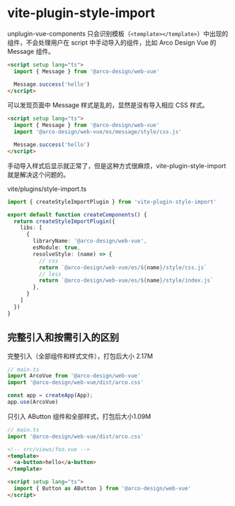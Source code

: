 # vite-plugin-style-import

unplugin-vue-components 只会识别模板（`<template></template>`）中出现的组件，不会处理用户在 script 中手动导入的组件，比如 Arco Design Vue 的 Message 组件。

```html
<script setup lang="ts">
  import { Message } from '@arco-design/web-vue'

  Message.success('hello')
</script>
```

可以发现页面中 Message 样式是乱的，显然是没有导入相应 CSS 样式。

```html
<script setup lang="ts">
  import { Message } from '@arco-design/web-vue'
  import '@arco-design/web-vue/es/message/style/css.js'

  Message.success('hello')
</script>
```

手动导入样式后显示就正常了，但是这种方式很麻烦，vite-plugin-style-import 就是解决这个问题的。

vite/plugins/style-import.ts

```ts
import { createStyleImportPlugin } from 'vite-plugin-style-import'

export default function createComponents() {
  return createStyleImportPlugin({
    libs: [
      {
        libraryName: '@arco-design/web-vue',
        esModule: true,
        resolveStyle: (name) => {
          // css
          return `@arco-design/web-vue/es/${name}/style/css.js`
          // less
          return `@arco-design/web-vue/es/${name}/style/index.js`
        },
      }
    ]
  })
}
```

## 完整引入和按需引入的区别

完整引入（全部组件和样式文件），打包后大小 2.17M

```ts
// main.ts
import ArcoVue from '@arco-design/web-vue'
import '@arco-design/web-vue/dist/arco.css'

const app = createApp(App);
app.use(ArcoVue)
```

只引入 AButton 组件和全部样式，打包后大小1.09M

```ts
// main.ts
import '@arco-design/web-vue/dist/arco.css'
```

```html
<!-- src/views/foo.vue -->
<template>
  <a-button>hello</a-button>
</template>

<script setup lang="ts">
  import { Button as AButton } from '@arco-design/web-vue'
</script>
```